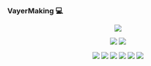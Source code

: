 ### VayerMaking :computer:

<p align="center">
  <img src="https://github-readme-stats.vercel.app/api?username=VayerMaking&show_icons=true&theme=synthwave&include_all_commits=true"> 
</p>

<p align="center">
  <img src="https://github-readme-stats.vercel.app/api/top-langs/?username=VayerMaking&layout=compact&theme=yeblu"> 
  <img src="https://github-readme-stats.vercel.app/api/wakatime?username=VayerMaking&theme=yeblu"> 
</p>

<p align="center">
  <img src="https://github-readme-stats.vercel.app/api/pin/?username=VayerMaking&repo=vayers-atom-theme&theme=vision-friendly-dark"> 
  <img src="https://github-readme-stats.vercel.app/api/pin/?username=VayerMaking&repo=elsys2020-2021&theme=vision-friendly-dark"> 
  <img src="https://github-readme-stats.vercel.app/api/pin/?username=VayerMaking&repo=elu4&theme=monokai"> 
  <img src="https://github-readme-stats.vercel.app/api/pin/?username=VayerMaking&repo=cloudsinmagenta&theme=monokai"> 
  <img src="https://github-readme-stats.vercel.app/api/pin/?username=VayerMaking&repo=vayermakingsbot&theme=maroongold"> 
  <img src="https://github-readme-stats.vercel.app/api/pin/?username=VayerMaking&repo=elixir_course&theme=maroongold"> 
</p>
